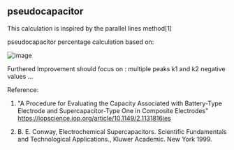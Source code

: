 ## pseudocapacitor
This calculation is inspired by the parallel lines method[1] 

pseudocapacitor percentage calculation based on: 

![image](https://user-images.githubusercontent.com/22886988/221940279-a32e489e-1933-425b-aaac-e77a392e90fd.png)



Furthered Improvement should focus on :
multiple peaks
k1 and k2 negative values
...

Reference: 
1. "A Procedure for Evaluating the Capacity Associated with Battery-Type Electrode and Supercapacitor-Type One in Composite Electrodes"
https://iopscience.iop.org/article/10.1149/2.1131816jes

2. B. E. Conway, Electrochemical Supercapacitors. Scientific Fundamentals and Technological Applications., Kluwer Academic. New York 1999.

